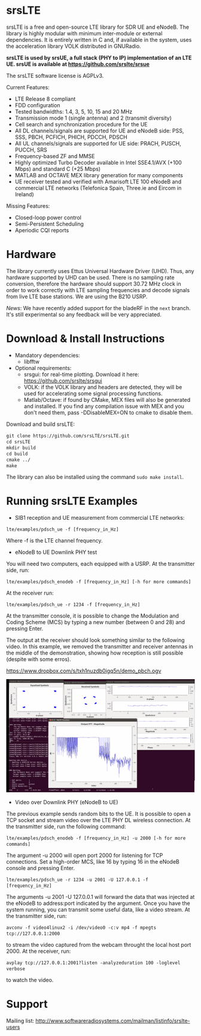 srsLTE
========

srsLTE is a free and open-source LTE library for SDR UE and eNodeB. The library is highly modular with minimum inter-module or external dependencies. It is entirely written in C and, if available in the system, uses the acceleration library VOLK distributed in GNURadio. 

**srsLTE is used by srsUE, a full stack (PHY to IP) implementation of an LTE UE. srsUE is available at https://github.com/srslte/srsue**

The srsLTE software license is AGPLv3.

Current Features: 
 * LTE Release 8 compliant
 * FDD configuration
 * Tested bandwidths: 1.4, 3, 5, 10, 15 and 20 MHz
 * Transmission mode 1 (single antenna) and 2 (transmit diversity) 
 * Cell search and synchronization procedure for the UE
 * All DL channels/signals are supported for UE and eNodeB side: PSS, SSS, PBCH, PCFICH, PHICH, PDCCH, PDSCH
 * All UL channels/signals are supported for UE side: PRACH, PUSCH, PUCCH, SRS 
 * Frequency-based ZF and MMSE
 * Highly optimized Turbo Decoder available in Intel SSE4.1/AVX (+100 Mbps) and standard C (+25 Mbps)
 * MATLAB and OCTAVE MEX library generation for many components
 * UE receiver tested and verified with Amarisoft LTE 100 eNodeB and commercial LTE networks (Telefonica Spain, Three.ie and Eircom in Ireland)

Missing Features: 
 * Closed-loop power control 
 * Semi-Persistent Scheduling
 * Aperiodic CQI reports

Hardware
========

The library currently uses Ettus Universal Hardware Driver (UHD). Thus, any hardware supported by UHD can be used. There is no sampling rate conversion, therefore the hardware should support 30.72 MHz clock in order to work correctly with LTE sampling frequencies and decode signals from live LTE base stations. We are using the B210 USRP. 

*News*: We have recently added support for the bladeRF in the `next` branch. It's still experimental so any feedback will be very appreciated. 

Download & Install Instructions
=================================

* Mandatory dependencies: 
  * libfftw
* Optional requirements: 
  * srsgui:        for real-time plotting. Download it here: https://github.com/srslte/srsgui 
  * VOLK:          if the VOLK library and headers are detected, they will be used for accelerating some signal processing functions. 
  * Matlab/Octave: if found by CMake, MEX files will also be generated and installed. If you find any compilation issue with MEX and you don't need them, pass -DDisableMEX=ON to cmake to disable them. 

Download and build srsLTE: 
```
git clone https://github.com/srsLTE/srsLTE.git
cd srsLTE
mkdir build
cd build
cmake ../
make 
```

The library can also be installed using the command ```sudo make install```. 

Running srsLTE Examples
========================

* SIB1 reception and UE measurement from commercial LTE networks: 
```
lte/examples/pdsch_ue -f [frequency_in_Hz]
```
Where -f is the LTE channel frequency. 

* eNodeB to UE Downlink PHY test

You will need two computers, each equipped with a USRP. At the transmitter side, run: 

```
lte/examples/pdsch_enodeb -f [frequency_in_Hz] [-h for more commands]
```

At the receiver run:
```
lte/examples/pdsch_ue -r 1234 -f [frequency_in_Hz]
```

At the transmitter console, it is possible to change the Modulation and Coding Scheme (MCS) by typing a new number (between 0 and 28) and pressing Enter. 


The output at the receiver should look something similar to the following video. In this example, we removed the transmitter and receiver antennas in the middle of the demonstration, showing how reception is still possible (despite with some erros). 

https://www.dropbox.com/s/txh1nuzdb0igq5n/demo_pbch.ogv

![Screenshopt of the PBCH example output](pbch_capture.png "Screenshopt of the PBCH example output")

* Video over Downlink PHY (eNodeB to UE)

The previous example sends random bits to the UE. It is possible to open a TCP socket and stream video over the LTE PHY DL wireless connection. At the transmitter side, run the following command:  

```
lte/examples/pdsch_enodeb -f [frequency_in_Hz] -u 2000 [-h for more commands]
```

The argument -u 2000 will open port 2000 for listening for TCP connections. Set a high-order MCS, like 16 by typing 16 in the eNodeB console and pressing Enter. 

```
lte/examples/pdsch_ue -r 1234 -u 2001 -U 127.0.0.1 -f [frequency_in_Hz]
```

The arguments -u 2001 -U 127.0.0.1 will forward the data that was injected at the eNodeB to address:port indicated by the argument. Once you have the system running, you can transmit some useful data, like a video stream. At the transmitter side, run:  

```
avconv -f video4linux2 -i /dev/video0 -c:v mp4 -f mpegts tcp://127.0.0.1:2000 
```
to stream the video captured from the webcam throught the local host port 2000. At the receiver, run: 

```
avplay tcp://127.0.0.1:2001?listen -analyzeduration 100 -loglevel verbose
```
to watch the video. 

Support
========

Mailing list: http://www.softwareradiosystems.com/mailman/listinfo/srslte-users
